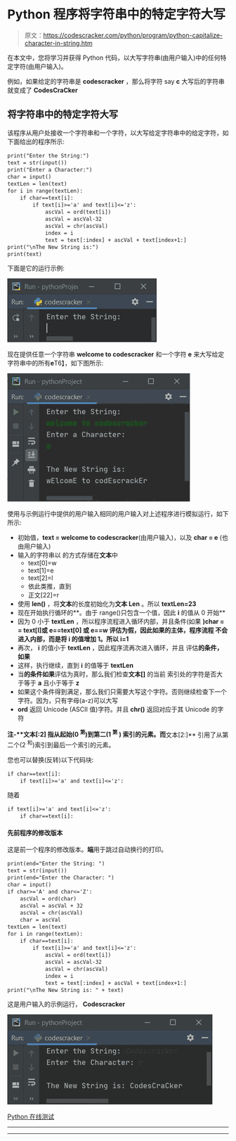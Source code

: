 # Python 程序将字符串中的特定字符大写

> 原文：<https://codescracker.com/python/program/python-capitalize-character-in-string.htm>

在本文中，您将学习并获得 Python 代码，以大写字符串(由用户输入)中的任何特定字符(由用户输入)。

例如，如果给定的字符串是 **codescracker** ，那么将字符 say **c** 大写后的字符串就变成了 **CodesCraCker**

## 将字符串中的特定字符大写

该程序从用户处接收一个字符串和一个字符，以大写给定字符串中的给定字符，如下面给出的程序所示:

```
print("Enter the String:")
text = str(input())
print("Enter a Character:")
char = input()
textLen = len(text)
for i in range(textLen):
    if char==text[i]:
        if text[i]>='a' and text[i]<='z':
            ascVal = ord(text[i])
            ascVal = ascVal-32
            ascVal = chr(ascVal)
            index = i
            text = text[:index] + ascVal + text[index+1:]
print("\nThe New String is:")
print(text)
```

下面是它的运行示例:

![python capitalize character in string](img/4f2cdc7ffebc36e982f8f407755fe89f.png)

现在提供任意一个字符串 **welcome to codescracker** 和一个字符 **e** 来大写给定字符串中的所有**e**T6】，如下图所示:

![capitalize given character in string python](img/ddbdd3fc5f383c4f8cd3c776f8a67d7f.png)

使用与示例运行中提供的用户输入相同的用户输入对上述程序进行模拟运行，如下所示:

*   初始值，**text = welcome to codescracker**(由用户输入)，以及 **char = e** (也由用户输入)
*   输入的字符串以 的方式存储在**文本**中
    *   text[0]=w
    *   text[1]=e
    *   text[2]=l
    *   依此类推，直到
    *   正文[22]=r
*   使用 **len()** ，将**文本**的长度初始化为**文本 Len** 。所以 **textLen=23**
*   现在开始执行循环的**。由于 range()只包含一个值，因此 **i** 的值从 0 开始**
*   因为 0 小于 **textLen** ，所以程序流程进入循环内部，并且条件(如果 **)**char = = text[I]**或 **e==text[0]** 或 **e==w** 评估为假，因此如果**的主体，程序流程 不会进入**内部，而是将 **i** 的值增加 1。所以 **i=1****
*   再次， **i** 的值小于 **textLen** ，因此程序流再次进入循环，并且 评估**的条件，如果**
*   这样，执行继续，直到 **i** 的值等于 **textLen**
*   当**的条件如果**评估为真时，那么我们检查**文本[]** 的当前 索引处的字符是否大于等于 **a** 且小于等于 **z**
*   如果这个条件得到满足，那么我们只需要大写这个字符。否则继续检查下一个字符。因为，只有字母(a-z)可以大写
*   **ord** 返回 Unicode (ASCII 值)字符。并且 **chr()** 返回对应于其 Unicode 的字符

**注-****文本[:2]** 指从起始(0 <sup>第</sup>)到第二(1 <sup>第</sup> ) 索引的元素。而**文本[2:]** 引用了从第二个(2 <sup>和</sup>)索引到最后一个索引的元素。

您也可以替换(反转)以下代码块:

```
if char==text[i]:
    if text[i]>='a' and text[i]<='z':
```

随着

```
if text[i]>='a' and text[i]<='z':
    if char==text[i]:
```

#### 先前程序的修改版本

这是前一个程序的修改版本。**端**用于跳过自动换行的打印。

```
print(end="Enter the String: ")
text = str(input())
print(end="Enter the Character: ")
char = input()
if char>='A' and char<='Z':
    ascVal = ord(char)
    ascVal = ascVal + 32
    ascVal = chr(ascVal)
    char = ascVal
textLen = len(text)
for i in range(textLen):
    if char==text[i]:
        if text[i]>='a' and text[i]<='z':
            ascVal = ord(text[i])
            ascVal = ascVal-32
            ascVal = chr(ascVal)
            index = i
            text = text[:index] + ascVal + text[index+1:]
print("\nThe New String is: " + text)
```

这是用户输入的示例运行， **Codescracker**

![capitalize a character in string python](img/0bba5d6691a60888edaee2e4607af694.png)

[Python 在线测试](/exam/showtest.php?subid=10)

* * *

* * *
